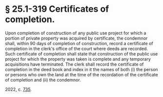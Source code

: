 # § 25.1-319 Certificates of completion.

<p>Upon completion of construction of any public use project for which a portion of private property was acquired by certificate, the condemnor shall, within 90 days of completion of construction, record a certificate of completion in the clerk's office of the court where deeds are recorded. Such certificate of completion shall state that construction of the public use project for which the property was taken is complete and any temporary acquisitions have terminated. The clerk shall record the certificate of completion in the deed book and index in it the names of both (i) the person or persons who own the land at the time of the recordation of the certificate of completion and (ii) the condemnor.</p><p>2022, c. <a href='http://lis.virginia.gov/cgi-bin/legp604.exe?221+ful+CHAP0735'>735</a>.</p>